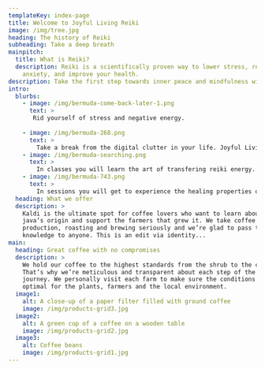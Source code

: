 ```yaml
---
templateKey: index-page
title: Welcome to Joyful Living Reiki 
image: /img/tree.jpg
heading: The history of Reiki
subheading: Take a deep breath
mainpitch:
  title: What is Reiki?
  description: Reiki is a scientifically proven way to lower stress, relieve pain,
    anxiety, and improve your health.
description: Take the first step towards inner peace and mindfulness with Joyful Living Reiki. Reiki is a subtle yet powerful energy healing technique. It works by relieving stress, balancing your body's energy, and awakening your own ability to heal on all levels. It can be provided with a light touch, from across the room or from another part of the world. 
intro:
  blurbs:
    - image: /img/bermuda-come-back-later-1.png
      text: >
       Rid yourself of stress and negative energy. 
        
    - image: /img/bermuda-268.png
      text: >
        Take a break from the digital clutter in your life. Joyful Living Reiki offers both classes and sessions
    - image: /img/bermuda-searching.png
      text: >
        In classes you will learn the art of transfering reiki energy. This will allow you to reach out to others and share positive energy.
    - image: /img/bermuda-743.png
      text: >
        In sessions you will get to experience the healing properties of reiki. Reiki's power, yet gentle healing energy will relieve stress, provide deep relaxation an dawaken your body's own ability to heal.
  heading: What we offer
  description: >
    Kaldi is the ultimate spot for coffee lovers who want to learn about their
    java’s origin and support the farmers that grew it. We take coffee
    production, roasting and brewing seriously and we’re glad to pass that
    knowledge to anyone. This is an edit via identity...
main:
  heading: Great coffee with no compromises
  description: >
    We hold our coffee to the highest standards from the shrub to the cup.
    That’s why we’re meticulous and transparent about each step of the coffee’s
    journey. We personally visit each farm to make sure the conditions are
    optimal for the plants, farmers and the local environment.
  image1:
    alt: A close-up of a paper filter filled with ground coffee
    image: /img/products-grid3.jpg
  image2:
    alt: A green cup of a coffee on a wooden table
    image: /img/products-grid2.jpg
  image3:
    alt: Coffee beans
    image: /img/products-grid1.jpg
---
```

